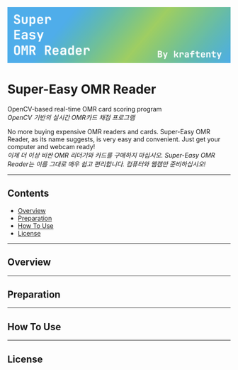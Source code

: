 ![title](title.png)
# Super-Easy OMR Reader
OpenCV-based real-time OMR card scoring program  
*OpenCV 기반의 실시간 OMR카드 채점 프로그램*

No more buying expensive OMR readers and cards. Super-Easy OMR Reader, as its name suggests, is very easy and convenient. Just get your computer and webcam ready!  
*이제 더 이상 비싼 OMR 리더기와 카드를 구매하지 마십시오. Super-Easy OMR Reader는 이름 그대로 매우 쉽고 편리합니다. 컴퓨터와 웹캠만 준비하십시오!*

---
## Contents
- [Overview](#overview)
- [Preparation](#preparation)
- [How To Use](#how-to-use)
- [License](#license)
---
## Overview
---
## Preparation
---
## How To Use
---
## License